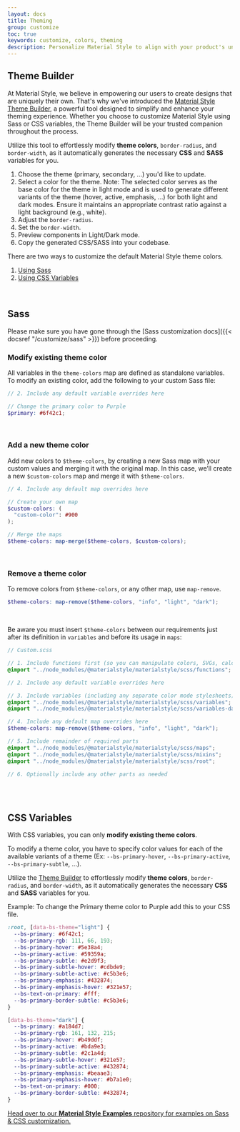 ```yaml
---
layout: docs
title: Theming
group: customize
toc: true
keywords: customize, colors, theming
description: Personalize Material Style to align with your product's unique brand identity and style preferences.
---
```


## Theme Builder
At Material Style, we believe in empowering our users to create designs that are uniquely their own. That's why we've 
introduced the [Material Style Theme Builder](https://materialstyle.github.io/theme-builder), a powerful tool designed 
to simplify and enhance your theming experience. Whether you choose to customize Material Style using Sass or CSS 
variables, the Theme Builder will be your trusted companion throughout the process.

Utilize this tool to effortlessly modify **theme colors**, `border-radius`, and `border-width`, as it automatically 
generates the necessary **CSS** and **SASS** variables for you.

1. Choose the theme (primary, secondary, ...) you'd like to update.
2. Select a color for the theme.
   Note: The selected color serves as the base color for the theme in light mode and is used to generate different 
   variants of the theme (hover, active, emphasis, ...) for both light and dark modes. Ensure it maintains an 
   appropriate contrast ratio against a light background (e.g., white).
3. Adjust the `border-radius`.
4. Set the `border-width`.
5. Preview components in Light/Dark mode.
6. Copy the generated CSS/SASS into your codebase.

There are two ways to customize the default Material Style theme colors.
1. [Using Sass](#sass)
2. [Using CSS Variables](#css-variables)

<br>

## Sass
Please make sure you have gone through the [Sass customization docs]({{< docsref "/customize/sass" >}}) before proceeding.

### Modify existing theme color
All variables in the `theme-colors` map are defined as standalone variables. To modify an existing 
color, add the following to your custom Sass file:

```scss
// 2. Include any default variable overrides here

// Change the primary color to Purple
$primary: #6f42c1;
```
<br>

### Add a new theme color
Add new colors to `$theme-colors`, by creating a new Sass map with your custom values and merging 
it with the original map. In this case, we’ll create a new `$custom-colors` map and merge it with 
`$theme-colors`.

```scss
// 4. Include any default map overrides here

// Create your own map
$custom-colors: (
  "custom-color": #900
);

// Merge the maps
$theme-colors: map-merge($theme-colors, $custom-colors);
```
<br>

### Remove a theme color

To remove colors from `$theme-colors`, or any other map, use `map-remove`. 
```scss
$theme-colors: map-remove($theme-colors, "info", "light", "dark");
```
<br>

Be aware you must insert `$theme-colors` between our requirements just after its definition in 
`variables` and before its usage in `maps`:

```scss
// Custom.scss

// 1. Include functions first (so you can manipulate colors, SVGs, calc, etc)
@import "../node_modules/@materialstyle/materialstyle/scss/functions";

// 2. Include any default variable overrides here

// 3. Include variables (including any separate color mode stylesheets)
@import "../node_modules/@materialstyle/materialstyle/scss/variables";
@import "../node_modules/@materialstyle/materialstyle/scss/variables-dark";

// 4. Include any default map overrides here
$theme-colors: map-remove($theme-colors, "info", "light", "dark");

// 5. Include remainder of required parts
@import "../node_modules/@materialstyle/materialstyle/scss/maps";
@import "../node_modules/@materialstyle/materialstyle/scss/mixins";
@import "../node_modules/@materialstyle/materialstyle/scss/root";

// 6. Optionally include any other parts as needed
```

<br>
<br>

## CSS Variables

With CSS variables, you can only **modify existing theme colors**.

To modify a theme color, you have to specify color values for each of the available variants 
of a theme (Ex: `--bs-primary-hover`, `--bs-primary-active`, `--bs-primary-subtle`, ...).
 
Utilize the [Theme Builder](https://materialstyle.github.io/theme-builder) to effortlessly modify **theme colors**, 
`border-radius`, and `border-width`, as it automatically generates the necessary **CSS** and **SASS** variables for you.

Example: To change the Primary theme color to Purple add this to your CSS file.
```css
:root, [data-bs-theme="light"] {
  --bs-primary: #6f42c1;
  --bs-primary-rgb: 111, 66, 193;
  --bs-primary-hover: #5e38a4;
  --bs-primary-active: #59359a;
  --bs-primary-subtle: #e2d9f3;
  --bs-primary-subtle-hover: #cdbde9;
  --bs-primary-subtle-active: #c5b3e6;
  --bs-primary-emphasis: #432874;
  --bs-primary-emphasis-hover: #321e57;
  --bs-text-on-primary: #fff;
  --bs-primary-border-subtle: #c5b3e6;
}

[data-bs-theme="dark"] {
  --bs-primary: #a184d7;
  --bs-primary-rgb: 161, 132, 215;
  --bs-primary-hover: #b49ddf;
  --bs-primary-active: #bda9e3;
  --bs-primary-subtle: #2c1a4d;
  --bs-primary-subtle-hover: #321e57;
  --bs-primary-subtle-active: #432874;
  --bs-primary-emphasis: #beaae3;
  --bs-primary-emphasis-hover: #b7a1e0;
  --bs-text-on-primary: #000;
  --bs-primary-border-subtle: #432874;
}
```

<a target="_blank" href="https://github.com/materialstyle/materialstyle-examples" class="text-decoration-none text-dark">
  <div class="d-flex align-items-center callout primary my-4 rounded-3 overflow-hidden">
    <div class="d-flex align-items-center align-self-stretch callout-icon p-3 fs-4">
      <i class="bi bi-box-arrow-up-right"></i>
    </div>
    <div class="flex-grow-1 p-3 text-body">
      Head over to our <b>Material Style Examples</b> repository for examples on Sass & CSS customization.
    </div>
  </div>
</a>
